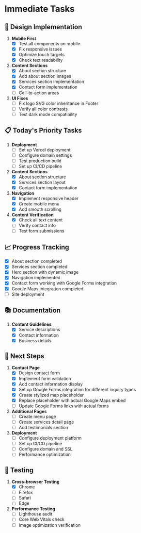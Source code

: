 # Immediate Tasks

## 🎨 Design Implementation
1. **Mobile First**
   - [x] Test all components on mobile
   - [x] Fix responsive issues
   - [x] Optimize touch targets
   - [x] Check text readability

2. **Content Sections**
   - [x] About section structure
   - [x] Add about section images
   - [x] Services section implementation
   - [x] Contact form implementation
   - [ ] Call-to-action areas

3. **UI Fixes**
   - [ ] Fix logo SVG color inheritance in Footer
   - [ ] Verify all color contrasts
   - [ ] Test dark mode compatibility

## 📋 Today's Priority Tasks
1. **Deployment**
   - [ ] Set up Vercel deployment
   - [ ] Configure domain settings
   - [ ] Test production build
   - [ ] Set up CI/CD pipeline

2. **Content Sections**
   - [x] About section structure
   - [x] Services section layout
   - [x] Contact form implementation

3. **Navigation**
   - [x] Implement responsive header
   - [x] Create mobile menu
   - [x] Add smooth scrolling

4. **Content Verification**
   - [x] Check all text content
   - [ ] Verify contact info
   - [ ] Test form submissions

## 📈 Progress Tracking
- [x] About section completed
- [x] Services section completed
- [x] Hero section with dynamic image
- [x] Navigation implemented
- [x] Contact form working with Google Forms integration
- [x] Google Maps integration completed
- [ ] Site deployment

## 📚 Documentation
1. **Content Guidelines**
   - [x] Service descriptions
   - [x] Contact information
   - [x] Business details 

## 🚀 Next Steps
1. **Contact Page**
   - [x] Design contact form
   - [x] Implement form validation
   - [x] Add contact information display
   - [x] Set up Google Forms integration for different inquiry types
   - [x] Create stylized map placeholder
   - [x] Replace placeholder with actual Google Maps embed
   - [ ] Update Google Forms links with actual forms

2. **Additional Pages**
   - [ ] Create menu page
   - [ ] Create services detail page
   - [ ] Add testimonials section

3. **Deployment**
   - [ ] Configure deployment platform
   - [ ] Set up CI/CD pipeline
   - [ ] Configure domain and SSL
   - [ ] Performance optimization 

## 🧪 Testing
1. **Cross-browser Testing**
   - [x] Chrome
   - [ ] Firefox
   - [ ] Safari
   - [ ] Edge

2. **Performance Testing**
   - [ ] Lighthouse audit
   - [ ] Core Web Vitals check
   - [ ] Image optimization verification 
